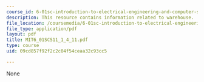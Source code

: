 ```yaml
---
course_id: 6-01sc-introduction-to-electrical-engineering-and-computer-science-i-spring-2011
description: This resource contains information related to warehouse.
file_location: /coursemedia/6-01sc-introduction-to-electrical-engineering-and-computer-science-i-spring-2011/09cd857f92f2c2c04f54ceaa32c93cc5_MIT6_01SCS11_1_4_11.pdf
file_type: application/pdf
layout: pdf
title: MIT6_01SCS11_1_4_11.pdf
type: course
uid: 09cd857f92f2c2c04f54ceaa32c93cc5

---
```

None